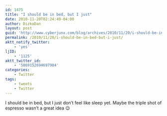 ```yaml
---
id: 1475
title: "I should be in bed, but I just"
date: 2010-11-20T02:24:49-04:00
author: DizkoDan
layout: post
guid: 'http://www.cyberjunx.com/blog/archives/2010/11/20/i-should-be-in-bed-but-i-just/'
permalink: /2010/11/20/i-should-be-in-bed-but-i-just/
aktt_notify_twitter:
    - 'yes'
ljID:
    - '1125'
aktt_twitter_id:
    - '5869152694697984'
categories:
    - Twitter
tags:
    - tweets
    - Twitter
---
```


I should be in bed, but I just don’t feel like sleep yet. Maybe the triple shot of espresso wasn’t a great idea 😉